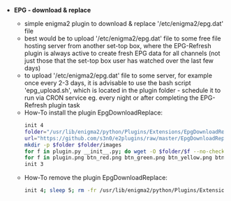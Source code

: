 + **EPG - download & replace**

   - simple enigma2 plugin to download & replace '/etc/enigma2/epg.dat' file
   - best would be to upload '/etc/enigma2/epg.dat' file to some free file hosting server from another set-top box, where the EPG-Refresh plugin is always active to create fresh EPG data for all channels (not just those that the set-top box user has watched over the last few days)
   - to upload '/etc/enigma2/epg.dat' file to some server, for example once every 2-3 days, it is advisable to use the bash script 'epg_upload.sh', which is located in the plugin folder - schedule it to run via CRON service eg. every night or after completing the EPG-Refresh plugin task
   - How-To install the plugin EpgDownloadReplace:
      ```bash
      init 4
      folder="/usr/lib/enigma2/python/Plugins/Extensions/EpgDownloadReplace"
      url="https://github.com/s3n0/e2plugins/raw/master/EpgDownloadReplace/src"
      mkdir -p $folder $folder/images
      for f in plugin.py __init__.py; do wget -O $folder/$f --no-check-certificate $url/$f; done
      for f in plugin.png btn_red.png btn_green.png btn_yellow.png btn_blue.png; do wget -O $folder/images/$f --no-check-certificate $url/images/$f; done
      init 3
      ```
   - How-To remove the plugin EpgDownloadReplace:
      ```bash
      init 4; sleep 5; rm -fr /usr/lib/enigma2/python/Plugins/Extensions/EpgDownloadReplace; init 3
      ```

